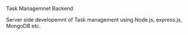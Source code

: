 Task Managemnet Backend

Server side developemnt of Task management using Node.js, express.js, MongoDB etc.
